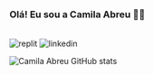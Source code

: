 ### Olá! Eu sou a Camila Abreu 👋😊
<div style = "display: inline_block"><br/>
<img aling= "center" alt= "replit" src="https://img.shields.io/badge/replit-667881?style=for-the-badge&logo=replit&logoColor=white"(https://replit.com/@CamilaAbreu2)/>
<img aling= "center" alt= "linkedin" src=["https://img.shields.io/badge/linkedIn-0077B5?style=for-the-badge&logo=linkedin&logoColor=white("https://www.linkedin.com/in/camila-abreu-933667239/")"]/>
</div>

![Camila Abreu GitHub stats](https://github-readme-stats.vercel.app/api?username=camilaabreusouza25&show_icons=true&theme=dracula)
